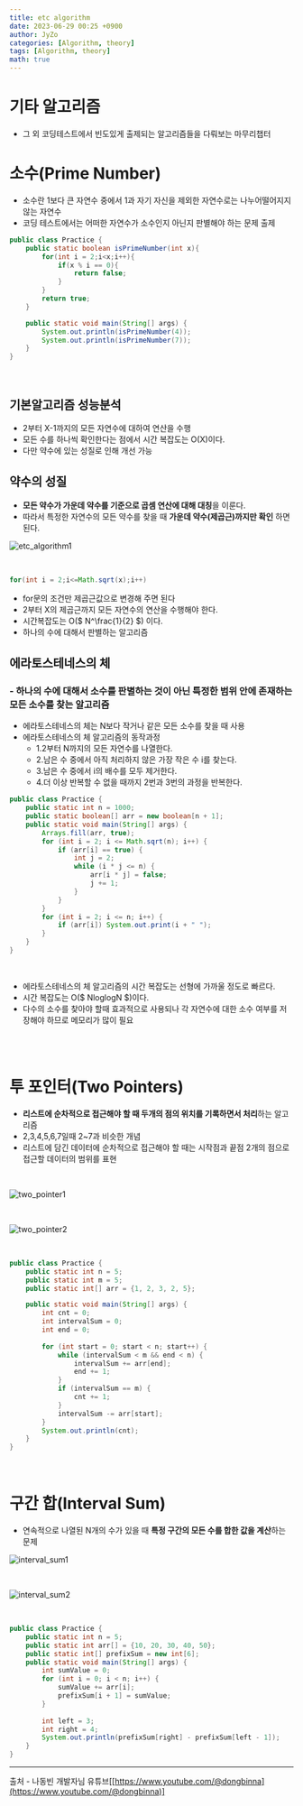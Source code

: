 ```yaml
---
title: etc algorithm
date: 2023-06-29 00:25 +0900
author: JyZo
categories: [Algorithm, theory]
tags: [Algorithm, theory]
math: true
---
```


# 기타 알고리즘
- 그 외 코딩테스트에서 빈도있게 출제되는 알고리즘들을 다뤄보는 마무리챕터


# 소수(Prime Number)
- 소수란 1보다 큰 자연수 중에서 1과 자기 자신을 제외한 자연수로는 나누어떨어지지 않는 자연수
- 코딩 테스트에서는 어떠한 자연수가 소수인지 아닌지 판별해야 하는 문제 출제

```java
public class Practice {
    public static boolean isPrimeNumber(int x){
        for(int i = 2;i<x;i++){
            if(x % i == 0){
                return false;
            }
        }
        return true;
    }

    public static void main(String[] args) {
        System.out.println(isPrimeNumber(4));
        System.out.println(isPrimeNumber(7));
    }
}
```

<br/>

## 기본알고리즘 성능분석
- 2부터 X-1까지의 모든 자연수에 대하여 연산을 수행
- 모든 수를 하나씩 확인한다는 점에서 시간 복잡도는 O(X)이다.
- 다만 약수에 있는 성질로 인해 개선 가능

## 약수의 성질
- **모든 약수가 가운데 약수를 기준으로 곱셈 연산에 대해 대칭**을 이룬다. 
- 따라서 특정한 자연수의 모든 약수를 찾을 때 **가운데 약수(제곱근)까지만 확인** 하면 된다.

![etc_algorithm1](/assets/img/post_img/etc_algorithm1.PNG "etc_algorithm1")

<br/>

```java
for(int i = 2;i<=Math.sqrt(x);i++)
```
- for문의 조건만 제곱근값으로 변경해 주면 된다
- 2부터 X의 제곱근까지 모든 자연수의 연산을 수행해야 한다.
- 시간복잡도는 O($ N^\frac{1}{2} $) 이다.
- 하나의 수에 대해서 판별하는 알고리즘 


## 에라토스테네스의 체

### - 하나의 수에 대해서 소수를 판별하는 것이 아닌 **특정한 범위 안에 존재하는 모든 소수**를 찾는 알고리즘

- 에라토스테네스의 체는 N보다 작거나 같은 모든 소수를 찾을 때 사용
- 에라토스테네스의 체 알고리즘의 동작과정
  - 1.2부터 N까지의 모든 자연수를 나열한다.
  - 2.남은 수 중에서 아직 처리하지 않은 가장 작은 수 i를 찾는다.
  - 3.남은 수 중에서 i의 배수를 모두 제거한다.
  - 4.더 이상 반복할 수 없을 때까지 2번과 3번의 과정을 반복한다.

```java
public class Practice {
    public static int n = 1000;
    public static boolean[] arr = new boolean[n + 1];
    public static void main(String[] args) {
        Arrays.fill(arr, true);
        for (int i = 2; i <= Math.sqrt(n); i++) {
            if (arr[i] == true) {
                int j = 2;
                while (i * j <= n) {
                    arr[i * j] = false;
                    j += 1;
                }
            }
        }
        for (int i = 2; i <= n; i++) {
            if (arr[i]) System.out.print(i + " ");
        }
    }
}
```
<br/>

- 에라토스테네스의 체 알고리즘의 시간 복잡도는 선형에 가까울 정도로 빠르다.
- 시간 복잡도는 O($ NloglogN $)이다.
- 다수의 소수를 찾아야 할때 효과적으로 사용되나 각 자연수에 대한 소수 여부를 저장해야 하므로 메모리가 많이 필요

<br/>
<br/>

# 투 포인터(Two Pointers)
- **리스트에 순차적으로 접근해야 할 때 두개의 점의 위치를 기록하면서 처리**하는 알고리즘
- 2,3,4,5,6,7일때 2~7과 비슷한 개념
- 리스트에 담긴 데이터에 순차적으로 접근해야 할 때는 시작점과 끝점 2개의 점으로 접근할 데이터의 범위를 표현


<br/>

![two_pointer1](/assets/img/post_img/two_pointer1.PNG "two_pointer1")

<br/>

![two_pointer2](/assets/img/post_img/two_pointer2.PNG "two_pointer2")

<br/>

```java
public class Practice {
    public static int n = 5; 
    public static int m = 5;
    public static int[] arr = {1, 2, 3, 2, 5}; 

    public static void main(String[] args) {
        int cnt = 0;
        int intervalSum = 0;
        int end = 0;
        
        for (int start = 0; start < n; start++) {
            while (intervalSum < m && end < n) {
                intervalSum += arr[end];
                end += 1;
            }
            if (intervalSum == m) {
                cnt += 1;
            }
            intervalSum -= arr[start];
        }
        System.out.println(cnt);
    }
}
```

<br/>

# 구간 합(Interval Sum)

- 연속적으로 나열된 N개의 수가 있을 때 **특정 구간의 모든 수를 합한 값을 계산**하는 문제

![interval_sum1](/assets/img/post_img/interval_sum1.PNG "interval_sum1")

<br/>

![interval_sum2](/assets/img/post_img/interval_sum2.PNG "interval_sum2")

<br/>

```java
public class Practice {
    public static int n = 5;
    public static int arr[] = {10, 20, 30, 40, 50};
    public static int[] prefixSum = new int[6];
    public static void main(String[] args) {
        int sumValue = 0;
        for (int i = 0; i < n; i++) {
            sumValue += arr[i];
            prefixSum[i + 1] = sumValue;
        }
        
        int left = 3;
        int right = 4;
        System.out.println(prefixSum[right] - prefixSum[left - 1]);
    }
}
```


------

출처 - 나동빈 개발자님 유튜브[[https://www.youtube.com/@dongbinna](https://www.youtube.com/@dongbinna)]